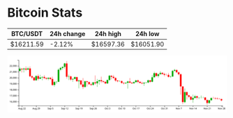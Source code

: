 # Bitcoin Stats

BTC/USDT|24h change|24h high|24h low|
|---|---|---|---|
|$16211.59|-2.12%|$16597.36|$16051.90|

<img src="./chart.svg">
